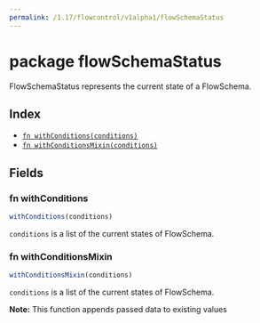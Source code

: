 ```yaml
---
permalink: /1.17/flowcontrol/v1alpha1/flowSchemaStatus
---
```


# package flowSchemaStatus

FlowSchemaStatus represents the current state of a FlowSchema.

## Index

* [`fn withConditions(conditions)`](#fn-withconditions)
* [`fn withConditionsMixin(conditions)`](#fn-withconditionsmixin)

## Fields

### fn withConditions

```ts
withConditions(conditions)
```

`conditions` is a list of the current states of FlowSchema.

### fn withConditionsMixin

```ts
withConditionsMixin(conditions)
```

`conditions` is a list of the current states of FlowSchema.

**Note:** This function appends passed data to existing values